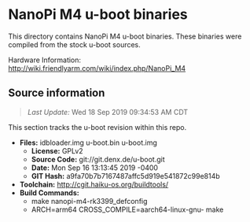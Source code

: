 NanoPi M4 u-boot binaries
===================

This directory contains NanoPi M4 u-boot binaries.
These binaries were compiled from the stock u-boot sources.

Hardware Information: <http://wiki.friendlyarm.com/wiki/index.php/NanoPi_M4>

Source information
-------------
> *Last Update:* Wed 18 Sep 2019 09:34:53 AM CDT

This section tracks the u-boot revision within this repo.

* **Files:**  idbloader.img u-boot.bin u-boot.img
  * **License:** GPLv2
  * **Source Code:** git://git.denx.de/u-boot.git
  * **Date:** Mon Sep 16 13:13:45 2019 -0400
  * **GIT Hash:** a9fa70b7b7167487affc5d919e541872c99e814b
* **Toolchain:** http://cgit.haiku-os.org/buildtools/
* **Build Commands:**
  * make nanopi-m4-rk3399_defconfig
  * ARCH=arm64 CROSS_COMPILE=aarch64-linux-gnu- make
